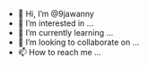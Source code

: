 - 👋 Hi, I’m @9jawanny
- 👀 I’m interested in ...
- 🌱 I’m currently learning ...
- 💞️ I’m looking to collaborate on ...
- 📫 How to reach me ...

<!---
9jawanny/9jawanny is a ✨ special ✨ repository because its `README.md` (this file) appears on your GitHub profile.
You can click the Preview link to take a look at your changes.
--->
